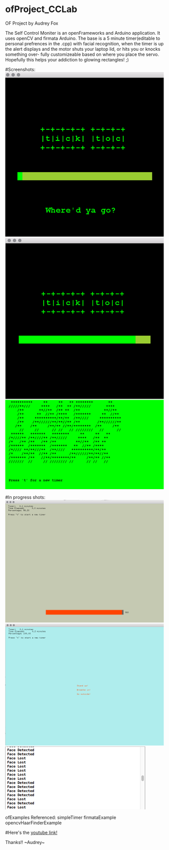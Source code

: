 # ofProject_CCLab
OF Project by Audrey Fox

The Self Control Moniter is an openFrameworks and Arduino application. It uses openCV and firmata Arduino. The base is a 5 minute timer(editable to personal prefrences in the .cpp) with facial recognition, when the timer is up the alert displays and the motor shuts your laptop lid, or hits you or knocks something over- fully customizeable based on where you place the servo. Hopefully this helps your addiction to glowing rectangles! ;)

#Screenshots:
![Alt text](https://github.com/foxa706/ofProject_CCLab/blob/master/screenshots/ss1.png)
![Alt text](https://github.com/foxa706/ofProject_CCLab/blob/master/screenshots/ss2.png)
![Alt text](https://github.com/foxa706/ofProject_CCLab/blob/master/screenshots/ss3.png)

#In progress shots:
![Alt text](https://github.com/foxa706/ofProject_CCLab/blob/master/screenshots/Screen%20Shot%202015-11-28%20at%204.27.46%20PM.png)
![Alt text](https://github.com/foxa706/ofProject_CCLab/blob/master/screenshots/Screen%20Shot%202015-11-28%20at%204.27.56%20PM.png)
![Alt text](https://github.com/foxa706/ofProject_CCLab/blob/master/screenshots/Screen%20Shot%202015-11-28%20at%206.31.04%20PM.png)

ofExamples Referenced:
simpleTimer
firmataExample
opencvHaarFinderExample

#Here's the [youtube link!](https://youtu.be/Qv5rThOap3k)

Thanks!!
~Audrey~
